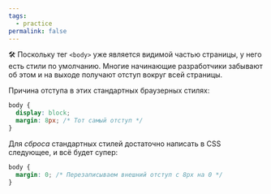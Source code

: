 ```yaml
---
tags:
  - practice
permalink: false
---
```


🛠 Поскольку тег `<body>` уже является видимой частью страницы, у него есть стили по умолчанию. Многие начинающие разработчики забывают об этом и на выходе получают отступ вокруг всей страницы.

Причина отступа в этих стандартных браузерных стилях:

```css
body {
  display: block;
  margin: 8px; /* Тот самый отступ */
}
```

Для _сброса_ стандартных стилей достаточно написать в CSS следующее, и всё будет супер:

```css
body {
  margin: 0; /* Перезаписываем внешний отступ с 8px на 0 */
}
```
